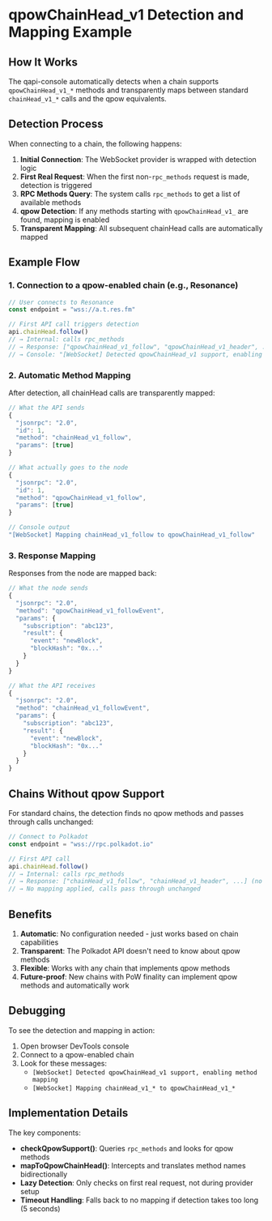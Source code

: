 # qpowChainHead_v1 Detection and Mapping Example

## How It Works

The qapi-console automatically detects when a chain supports `qpowChainHead_v1_*` methods and transparently maps between standard `chainHead_v1_*` calls and the qpow equivalents.

## Detection Process

When connecting to a chain, the following happens:

1. **Initial Connection**: The WebSocket provider is wrapped with detection logic
2. **First Real Request**: When the first non-`rpc_methods` request is made, detection is triggered
3. **RPC Methods Query**: The system calls `rpc_methods` to get a list of available methods
4. **qpow Detection**: If any methods starting with `qpowChainHead_v1_` are found, mapping is enabled
5. **Transparent Mapping**: All subsequent chainHead calls are automatically mapped

## Example Flow

### 1. Connection to a qpow-enabled chain (e.g., Resonance)

```javascript
// User connects to Resonance
const endpoint = "wss://a.t.res.fm"

// First API call triggers detection
api.chainHead.follow() 
// → Internal: calls rpc_methods
// → Response: ["qpowChainHead_v1_follow", "qpowChainHead_v1_header", ...]
// → Console: "[WebSocket] Detected qpowChainHead_v1 support, enabling method mapping"
```

### 2. Automatic Method Mapping

After detection, all chainHead calls are transparently mapped:

```javascript
// What the API sends
{
  "jsonrpc": "2.0",
  "id": 1,
  "method": "chainHead_v1_follow",
  "params": [true]
}

// What actually goes to the node
{
  "jsonrpc": "2.0", 
  "id": 1,
  "method": "qpowChainHead_v1_follow",
  "params": [true]
}

// Console output
"[WebSocket] Mapping chainHead_v1_follow to qpowChainHead_v1_follow"
```

### 3. Response Mapping

Responses from the node are mapped back:

```javascript
// What the node sends
{
  "jsonrpc": "2.0",
  "method": "qpowChainHead_v1_followEvent",
  "params": {
    "subscription": "abc123",
    "result": {
      "event": "newBlock",
      "blockHash": "0x..."
    }
  }
}

// What the API receives
{
  "jsonrpc": "2.0",
  "method": "chainHead_v1_followEvent",
  "params": {
    "subscription": "abc123",
    "result": {
      "event": "newBlock",
      "blockHash": "0x..."
    }
  }
}
```

## Chains Without qpow Support

For standard chains, the detection finds no qpow methods and passes through calls unchanged:

```javascript
// Connect to Polkadot
const endpoint = "wss://rpc.polkadot.io"

// First API call
api.chainHead.follow()
// → Internal: calls rpc_methods
// → Response: ["chainHead_v1_follow", "chainHead_v1_header", ...] (no qpow methods)
// → No mapping applied, calls pass through unchanged
```

## Benefits

1. **Automatic**: No configuration needed - just works based on chain capabilities
2. **Transparent**: The Polkadot API doesn't need to know about qpow methods
3. **Flexible**: Works with any chain that implements qpow methods
4. **Future-proof**: New chains with PoW finality can implement qpow methods and automatically work

## Debugging

To see the detection and mapping in action:

1. Open browser DevTools console
2. Connect to a qpow-enabled chain
3. Look for these messages:
   - `[WebSocket] Detected qpowChainHead_v1 support, enabling method mapping`
   - `[WebSocket] Mapping chainHead_v1_* to qpowChainHead_v1_*`

## Implementation Details

The key components:

- **checkQpowSupport()**: Queries `rpc_methods` and looks for qpow methods
- **mapToQpowChainHead()**: Intercepts and translates method names bidirectionally
- **Lazy Detection**: Only checks on first real request, not during provider setup
- **Timeout Handling**: Falls back to no mapping if detection takes too long (5 seconds)